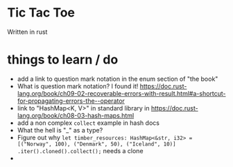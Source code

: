 # Tic Tac Toe
Written in rust

# things to learn / do

- add a link to question mark notation in the enum section of "the book"
- What is question mark notation? I found it! https://doc.rust-lang.org/book/ch09-02-recoverable-errors-with-result.html#a-shortcut-for-propagating-errors-the--operator
- link to "HashMap<K, V>" in standard library in https://doc.rust-lang.org/book/ch08-03-hash-maps.html
- add a non complex `collect` example in hash docs
- What the hell is "_" as a type?
- Figure out why `let timber_resources: HashMap<&str, i32> = [("Norway", 100), ("Denmark", 50), ("Iceland", 10)]
    .iter().cloned().collect();` needs a clone
-
